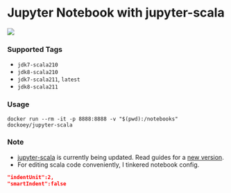 # Jupyter Notebook with jupyter-scala

[![](https://badge.imagelayers.io/dockoey/jupyter-scala:latest.svg)](https://imagelayers.io/?images=dockoey/jupyter-scala:latest 'Get your own badge on imagelayers.io')

### Supported Tags
* `jdk7-scala210`
* `jdk8-scala210` 
* `jdk7-scala211`, `latest`
* `jdk8-scala211`

### Usage

```shell
docker run --rm -it -p 8888:8888 -v "$(pwd):/notebooks" dockoey/jupyter-scala
```

### Note
* [jupyter-scala](https://github.com/alexarchambault/jupyter-scala) is currently being updated. Read guides for a [new version](https://github.com/alexarchambault/jupyter-scala/tree/topic/update-readme).
* For editing scala code conveniently, I tinkered notebook config.
```json
"indentUnit":2,
"smartIndent":false
```
